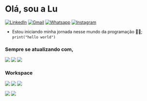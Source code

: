 


# Olá, sou a Lu

[![LinkedIn](https://img.shields.io/badge/LinkedIn-0077B5?style=for-the-badge&logo=linkedin&logoColor=white)](https://www.linkedin.com/in/luzineide-fonseca-537295189/) [![Gmail](https://img.shields.io/badge/OUTLOOK-2E6ABC?style=for-the-badge&logo=microsoft-outlook&logoColor=white)](mailto:gina.dev@outlook.com.br?subject=Contato&amp;body=Ola) [![Whatsapp](https://img.shields.io/badge/WhatsApp-25D366?style=for-the-badge&logo=whatsapp&logoColor=white)](https://web.whatsapp.com/send?phone=5511949071497&text=Hi+from+GitHub) [![Instagram](https://img.shields.io/badge/Instagram-E4405F?style=for-the-badge&logo=instagram&logoColor=white)](https://www.instagram.com/gina.luzyy) 

- Estou iniciando minha jornada nesse mundo da programação 👨‍💻;
```` print("hello world") ````


### Sempre se atualizando com, 

<p float="left">

  <img src="https://img.shields.io/badge/JavaScript-323330?style=for-the-badge&logo=javascript&logoColor=F7DF1E" />
  <img src="https://img.shields.io/badge/HTML-323330?style=for-the-badge&logo=html5&logoColor=#E34F26" />
  <img src="https://img.shields.io/badge/CSS-323330?style=for-the-badge&logo=css3&logoColor=1572B6" />
  
</p>

### Workspace

<p float="left">

  <img src="https://img.shields.io/badge/Windows-10-0078D6?style=for-the-badge&logo=windows&logoColor=white" />

  <img src="https://img.shields.io/badge/AMD-A10-9700?style=for-the-badge&logo=amd&logoColor=white&color=ff4646" />
  
  <img src="https://img.shields.io/badge/NVIDIA-GTX750TI-76B900?style=for-the-badge&logo=nvidia&logoColor=white" />
  
</p>

<div>
  <img src="https://github-readme-stats.vercel.app/api?username=ginaluzyy&show_icons=true&theme=jolly&include_all_commits=true&count_private=true&layout=compact" />
  <img src="https://github-readme-stats.vercel.app/api/top-langs/?username=ginaluzyy&layout=compact&langs_count=7&theme=jolly" />  
</div>
